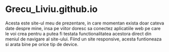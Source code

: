 # Grecu_Liviu.github.io

Acesta este site-ul meu de prezentare, in care momentan exista doar cateva date despre mine, insa pe viitor doresc sa conectez aplicatiile web pe care le voi crea pentru a putea fi testata functionalitatea acestora direct din meniul de navigare al site-ului. Fiind un site responsive, acesta funtioneaza si arata bine pe orice tip de device.
